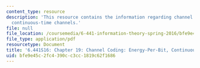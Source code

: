 ```yaml
---
content_type: resource
description: 'This resource contains the information regarding channel coding: Energy-per-bit,
  continuous-time channels.'
file: null
file_location: /coursemedia/6-441-information-theory-spring-2016/bfe9e45c2fc4390cc3cc1819c62f1686_MIT6_441S16_chapter_19.pdf
file_type: application/pdf
resourcetype: Document
title: '6.441S16: Chapter 19: Channel Coding: Energy-Per-Bit, Continuous-Time Channels'
uid: bfe9e45c-2fc4-390c-c3cc-1819c62f1686
---
```

